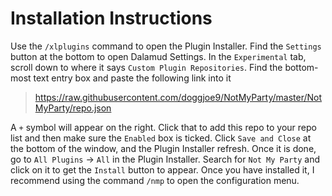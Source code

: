 # Installation Instructions
Use the `/xlplugins` command to open the Plugin Installer. Find the `Settings` button at the bottom to open Dalamud Settings. In the `Experimental` tab, scroll down to where it says `Custom Plugin Repositories`. Find the bottom-most text entry box and paste the following link into it
> https://raw.githubusercontent.com/doggjoe9/NotMyParty/master/NotMyParty/repo.json

A `+` symbol will appear on the right. Click that to add this repo to your repo list and then make sure the `Enabled` box is ticked. Click `Save and Close` at the bottom of the window, and the Plugin Installer refresh. Once it is done, go to `All Plugins` -> `All` in the Plugin Installer. Search for `Not My Party` and click on it to get the `Install` button to appear. Once you have installed it, I recommend using the command `/nmp` to open the configuration menu.
